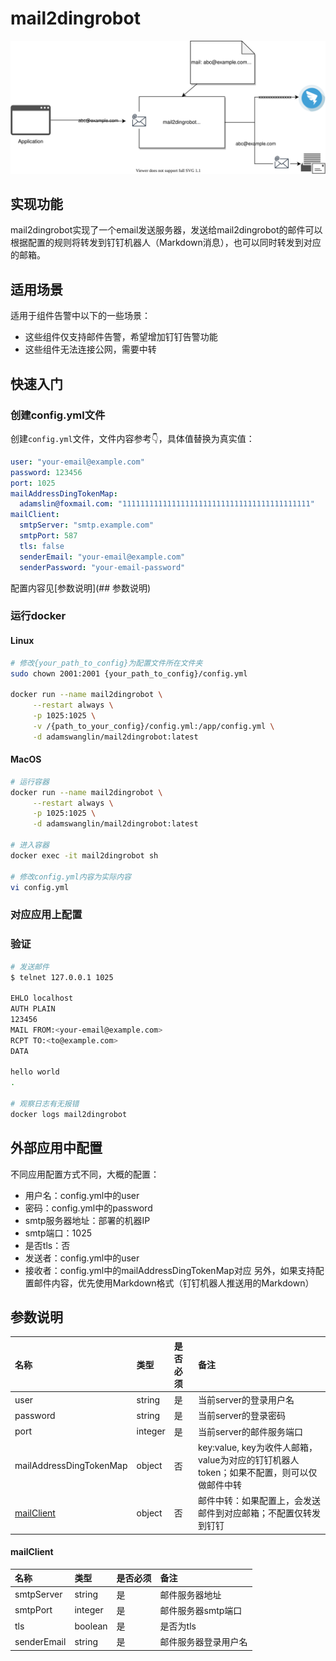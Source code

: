 # mail2dingrobot

![description](./doc/description.svg)

## 实现功能

  mail2dingrobot实现了一个email发送服务器，发送给mail2dingrobot的邮件可以根据配置的规则将转发到钉钉机器人（Markdown消息），也可以同时转发到对应的邮箱。

## 适用场景

  适用于组件告警中以下的一些场景：
 - 这些组件仅支持邮件告警，希望增加钉钉告警功能
 - 这些组件无法连接公网，需要中转

## 快速入门

### 创建config.yml文件

创建`config.yml`文件，文件内容参考👇，具体值替换为真实值：

```yaml
user: "your-email@example.com"
password: 123456
port: 1025
mailAddressDingTokenMap:
  adamslin@foxmail.com: "111111111111111111111111111111111111111111"
mailClient:
  smtpServer: "smtp.example.com"
  smtpPort: 587
  tls: false
  senderEmail: "your-email@example.com"
  senderPassword: "your-email-password"
```

配置内容见[参数说明](## 参数说明)

### 运行docker

#### Linux

```bash
# 修改{your_path_to_config}为配置文件所在文件夹
sudo chown 2001:2001 {your_path_to_config}/config.yml

docker run --name mail2dingrobot \
     --restart always \
     -p 1025:1025 \
     -v /{path_to_your_config}/config.yml:/app/config.yml \
     -d adamswanglin/mail2dingrobot:latest
```

#### MacOS
```bash
# 运行容器
docker run --name mail2dingrobot \
     --restart always \
     -p 1025:1025 \
     -d adamswanglin/mail2dingrobot:latest

# 进入容器
docker exec -it mail2dingrobot sh

# 修改config.yml内容为实际内容
vi config.yml
```

### 对应应用上配置

### 验证

```bash
# 发送邮件
$ telnet 127.0.0.1 1025 

EHLO localhost
AUTH PLAIN
123456
MAIL FROM:<your-email@example.com>
RCPT TO:<to@example.com>
DATA

hello world
.

# 观察日志有无报错
docker logs mail2dingrobot
```

## 外部应用中配置

不同应用配置方式不同，大概的配置：
- 用户名：config.yml中的user
- 密码：config.yml中的password
- smtp服务器地址：部署的机器IP
- smtp端口：1025
- 是否tls：否
- 发送者：config.yml中的user
- 接收者：config.yml中的mailAddressDingTokenMap对应
另外，如果支持配置邮件内容，优先使用Markdown格式（钉钉机器人推送用的Markdown）

## 参数说明

| 名称                    | 类型    | 是否必须 | 备注                                                       |
| :---------------------- | :------ | :------- |:---------------------------------------------------------|
| user                    | string  | 是       | 当前server的登录用户名                                           |
| password                | string  | 是       | 当前server的登录密码                                            |
| port                    | integer | 是       | 当前server的邮件服务端口                                          |
| mailAddressDingTokenMap | object  | 否       | key:value, key为收件人邮箱，value为对应的钉钉机器人token；如果不配置，则可以仅做邮件中转 |
| [mailClient](#mailClient)              | object  | 否       | 邮件中转：如果配置上，会发送邮件到对应邮箱；不配置仅转发到钉钉                          |

#### <span id="mailClient">mailClient</span>

| 名称           | 类型    | 是否必须 | 备注                 |
| :------------- | :------ | :------- | :------------------- |
| smtpServer     | string  | 是       | 邮件服务器地址       |
| smtpPort       | integer | 是       | 邮件服务器smtp端口   |
| tls            | boolean | 是       | 是否为tls            |
| senderEmail    | string  | 是       | 邮件服务器登录用户名 |

[//]: # (| senderPassword | string  | 是       | 邮件服务器登录密码   |)

